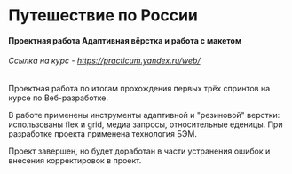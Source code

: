 # Путешествие по России
#### Проектная работа Адаптивная вёрстка и работа с макетом
###### Ссылка на курс - https://practicum.yandex.ru/web/

  Проектная работа по итогам прохождения первых трёх спринтов на курсе по Веб-разработке.

  В работе применены инструменты адаптивной и "резиновой" верстки: использованы flex и grid, медиа запросы, относительные еденицы. При разработке проекта применена технология БЭМ.

  Проект завершен, но будет доработан в части устранения ошибок и внесения корректировок в проект.
